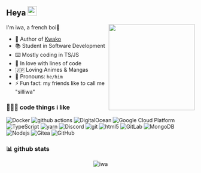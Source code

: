 ## Heya <img src="https://cdn.discordapp.com/emojis/750984063510249472.png" width="25px">
<img align='right' src="https://avatars2.githubusercontent.com/u/19956672?s=460&u=a139c3a0107aef1cc9cf204eb1d10ad6e1737efc" width="230" style="max-width: 50%">

I'm iwa, a french boi🥖

- 🦜 Author of [Kwako](https://kwako.iwa.sh)
- 📚 Student in Software Development
- ⌨️ Mostly coding in TS/JS
- 💛 In love with lines of code
- 🇯🇵 Loving Animes & Mangas
- 💬 Pronouns: `he/him`
- ⚡ Fun fact: my friends like to call me "silliwa"

### 👨🏽‍💻 code things i like

<p>
  <img alt="Docker" src="https://img.shields.io/badge/-Docker-46a2f1?style=for-the-badge&logo=docker&logoColor=white" />
  <img alt="github actions" src="https://img.shields.io/badge/-Github_Actions-2088FF?style=for-the-badge&logo=github-actions&logoColor=white" />
  <img alt="DigitalOcean" src="https://img.shields.io/badge/-DigitalOcean-0080FF?style=for-the-badge&logo=digitalocean&logoColor=white" />
  <img alt="Google Cloud Platform" src="https://img.shields.io/badge/-Google_Cloud_Platform-1a73e8?style=for-the-badge&logo=google-cloud&logoColor=white" />
  <img alt="TypeScript" src="https://img.shields.io/badge/-TypeScript-007ACC?style=for-the-badge&logo=typescript&logoColor=white" />
  <img alt="yarn" src="https://img.shields.io/badge/-Yarn-2C8EBB?style=for-the-badge&logo=yarn&logoColor=white" />
  <img alt="Discord" src="https://img.shields.io/badge/-Discord-7289DA?style=for-the-badge&logo=discord&logoColor=white" />
  <img alt="git" src="https://img.shields.io/badge/-Git-F05032?style=for-the-badge&logo=git&logoColor=white" />
  <img alt="html5" src="https://img.shields.io/badge/-HTML5-E34F26?style=for-the-badge&logo=html5&logoColor=white" />
  <img alt="GitLab" src="https://img.shields.io/badge/-GitLab-FCA121?style=for-the-badge&logo=gitlab&logoColor=white" />
  <img alt="MongoDB" src="https://img.shields.io/badge/-MongoDB-13aa52?style=for-the-badge&logo=mongodb&logoColor=white" />
  <img alt="Nodejs" src="https://img.shields.io/badge/-Nodejs-43853d?style=for-the-badge&logo=Node.js&logoColor=white" />
  <img alt="Gitea" src="https://img.shields.io/badge/-Gitea-609926?style=for-the-badge&logo=gitea&logoColor=white" />
  <img alt="GitHub" src="https://img.shields.io/badge/-GitHub-181717?style=for-the-badge&logo=github&logoColor=white" />
</p>

### 📊 github stats

<p align="center"> <img src="https://github-readme-stats.vercel.app/api?username=iwa&show_icons=true" alt="iwa" />

